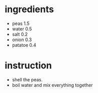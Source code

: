 # ingredients
- peas 1.5
- water 0.5
- salt 0.2
- onion 0.3
- patatoe 0.4

# instruction
- shell the peas.
- boil water and mix everything together
